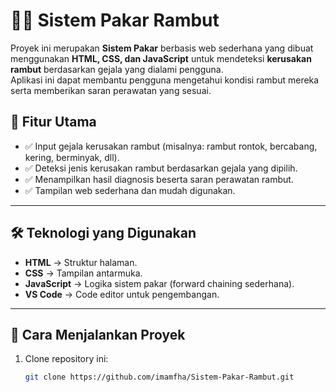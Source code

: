 # 🧑‍🦱 Sistem Pakar Rambut

Proyek ini merupakan **Sistem Pakar** berbasis web sederhana yang dibuat menggunakan **HTML, CSS, dan JavaScript** untuk mendeteksi **kerusakan rambut** berdasarkan gejala yang dialami pengguna.  
Aplikasi ini dapat membantu pengguna mengetahui kondisi rambut mereka serta memberikan saran perawatan yang sesuai.

## 📌 Fitur Utama
- ✅ Input gejala kerusakan rambut (misalnya: rambut rontok, bercabang, kering, berminyak, dll).  
- ✅ Deteksi jenis kerusakan rambut berdasarkan gejala yang dipilih.  
- ✅ Menampilkan hasil diagnosis beserta saran perawatan rambut.  
- ✅ Tampilan web sederhana dan mudah digunakan.  

---

## 🛠️ Teknologi yang Digunakan
- **HTML** → Struktur halaman.  
- **CSS** → Tampilan antarmuka.  
- **JavaScript** → Logika sistem pakar (forward chaining sederhana).  
- **VS Code** → Code editor untuk pengembangan.  

---

## 🚀 Cara Menjalankan Proyek
1. Clone repository ini:
   ```bash
   git clone https://github.com/imamfha/Sistem-Pakar-Rambut.git
